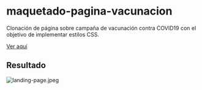 # maquetado-pagina-vacunacion
Clonación de página sobre campaña de vacunación contra COVID19 con el objetivo de implementar estilos CSS.

[Ver aquí](http://campana-vacunacion.atwebpages.com/) 

## Resultado
![landing-page.jpeg](https://github.com/LorenaOviedo/maquetado-pagina-vacunacion/blob/main/images/resultado-clonacion.jpeg)
